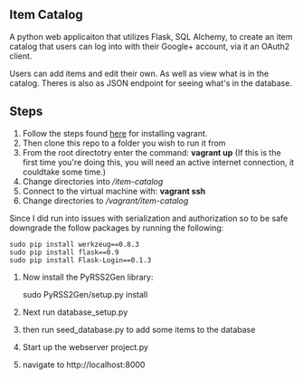 Item Catalog
------------

A python web applicaiton that utilizes Flask, SQL Alchemy, to create an
item catalog that users can log into with their Google+ account, via
it an OAuth2 client.

Users can add items and edit their own. As well as view what is in the
catalog. Theres is also as JSON endpoint for seeing what's in the database.

Steps
-----

1. Follow the steps found [here](https://www.udacity.com/wiki/ud197/install-vagrant) for installing vagrant.
1. Then clone this repo to a folder you wish to run it from
1. From the root directotry enter the command: __vagrant up__ (If this is the first time you're doing this, you will need an active internet connection, it couldtake some time.)
1. Change directories into */item-catalog*
1. Connect to the virtual machine with: __vagrant ssh__
1. Change directories to */vagrant/item-catalog*

Since I did run into issues with serialization and authorization so to be safe
downgrade the follow packages by running the following:

    sudo pip install werkzeug==0.8.3
    sudo pip install flask==0.9
    sudo pip install Flask-Login==0.1.3

1. Now install the PyRSS2Gen library:

    sudo PyRSS2Gen/setup.py install

1. Next run database_setup.py
1. then run seed_database.py to add some items to the database
1. Start up the webserver project.py
1. navigate to http://localhost:8000
